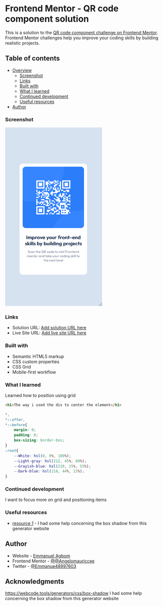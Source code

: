 # Frontend Mentor - QR code component solution

This is a solution to the [QR code component challenge on Frontend Mentor](https://www.frontendmentor.io/challenges/qr-code-component-iux_sIO_H). Frontend Mentor challenges help you improve your coding skills by building realistic projects. 

## Table of contents

- [Overview](#overview)
  - [Screenshot](#screenshot)
  - [Links](#links)
  - [Built with](#built-with)
  - [What I learned](#what-i-learned)
  - [Continued development](#continued-development)
  - [Useful resources](#useful-resources)
- [Author](#author)


### Screenshot

![](./screenshot.png)

### Links

- Solution URL: [Add solution URL here](https://your-solution-url.com)
- Live Site URL: [Add live site URL here](https://your-live-site-url.com)


### Built with

- Semantic HTML5 markup
- CSS custom properties
- CSS Grid
- Mobile-first workflow


### What I learned

Learned how to position using grid

```html
<h1>The way i used the div to center the element</h1>
```
```css
*,
*::after,
*::before{
    margin: 0;
    padding: 0;
    box-sizing: border-box;
}
:root{
    --White: hsl(0, 0%, 100%);
    --Light-gray: hsl(212, 45%, 89%);
    --Grayish-blue: hsl(220, 15%, 55%);
    --Dark-blue: hsl(218, 44%, 22%);
}
```


### Continued development

I want to focus more on grid and positioning items


### Useful resources

- [ resource 1](https://webcode.tools/generators/css/box-shadow) - I had some help concerning the box shadow from this generator website


## Author

- Website - [Emmanuel Agbom](https://www.emmanuelagbom.netlify.app)
- Frontend Mentor - [@@Angelomauriccee](https://www.frontendmentor.io/profile/yourusername)
- Twitter - [@Emmanue48997603](https://www.twitter.com/yourusername)


## Acknowledgments

https://webcode.tools/generators/css/box-shadow
I had some help concerning the box shadow from this generator website

